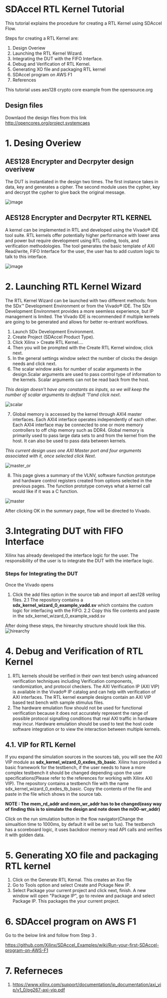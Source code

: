 # SDAccel RTL Kernel Tutorial

This tutorial explains the procedure for creating a RTL Kernel using SDAccel Flow. 

Steps for creating a RTL Kernel are:
1. Design Overiew 
2. Launching the RTL Kernel Wizard.  
3. Integrating the DUT with the FIFO Interface.
4. Debug and Verification of RTL Kernel. 
5. Generating XO file and packaging RTL kernel 
6. SDAccel program on AWS F1
7. References

This tutorial uses aes128 crypto core example from the opensource.org  

## Design files 
Downlaod the design files from this link http://opencores.org/project,systemcaes  

# 1. Desing Overiew

## AES128 Encrypter and Decrpyter design overivew
   The DUT is instantiated in the design two times. The first instance takes in data, key and generates a cipher. The second module uses the cypher, key and decrypt the cypher to give back the original message.
   
   ![image](https://user-images.githubusercontent.com/32319498/31142684-e1b2e09c-a82f-11e7-9741-ce0f1c4ce054.png)
		

## AES128 Encrypter and Decrpyter RTL KERNEL
   A kernel can be implemented in RTL and developed using the Vivado® IDE tool suite. RTL kernels offer potentially higher performance with lower area and power but require development using RTL coding, tools, and verification methodologies. The tool generates the basic template of AXI Read/write, FIFO Interface for the user, the user has to add custom logic to talk to this interface. 
   
![image](https://user-images.githubusercontent.com/32319498/31147244-1b121048-a83e-11e7-83e6-a3f534f62ade.png)
		
# 2. Launching RTL Kernel Wizard
The RTL Kernel Wizard can be launched with two different methods: from the SDx™ Development Environment or from the Vivado® IDE. The SDx Development Environment provides a more seemless experience, but IP management is limited. The Vivado IDE is recommended if multiple kernels are going to be generated and allows for better re-entrant workflows.
1. Launch SDx Development Environment.
2. Create Project (SDAccel Product Type).
3. Click Xilinx > Create RTL Kernel....			
4. Then you will be prompted with the Create RTL Kernel window, click next. 
5. In the general settings window select the number of clocks the design needs and click next.
6. The scalar window asks for number of scalar arguments in the design.Scalar arguments are used to pass control type of information to the kernels. Scalar arguments can not be read back from the host. 

_This design doesn't have any constants as inputs, so we will keep the number of scalar arguments to default '1'and click next_.

![scalar](https://user-images.githubusercontent.com/32319498/31472131-aba90efe-aea1-11e7-9892-721ef5501b52.PNG)

7. Global memory is accessed by the kernel through AXI4 master interfaces. Each AXI4 interface operates independently of each other. Each AXI4 interface may be connected to one or more memory controllers to off chip memory such as DDR4. Global memory is primarily used to pass large data sets to and from the kernel from the host. It can also be used to pass data between kernels. 

_This current design uses one AXI Master port and four arguments associated with it, once selected click Next_.

![master_or](https://user-images.githubusercontent.com/32319498/31472114-83e8981c-aea1-11e7-9e60-959aa3c37392.PNG)

8. This page gives a summary of the VLNV, software function prototype and hardware control registers created from options selected in the previous pages. The function prototype conveys what a kernel call would like if it was a C function.

![master](https://user-images.githubusercontent.com/32319498/31472098-6c37e25e-aea1-11e7-8b4d-205ec9b5b115.PNG)


After clicking OK in the summary page, flow will be directed to Vivado. 

# 3.Integrating DUT with FIFO Interface
 Xilinx has already developed the interface logic for the user. The responsibility of the user is to integrate the DUT with the interface logic.
 
### Steps for Integrating the DUT
Once the Vivado opens
1. Click the add files option in the source tab and import all aes128 verilog files.
2.1 The repository contains a **sdx_kernel_wizard_0_example_vadd.sv** which contains the custom logic for interfacing with the FIFO.
2.2 Copy this file contents and paste in the sdx_kernel_wizard_0_example_vadd.sv

After doing these steps, the hirearchy structure should look like this.
![hirearchy](https://user-images.githubusercontent.com/32319498/31472066-3ba660ac-aea1-11e7-831a-6b67a148cef3.PNG)



# 4. Debug and Verification of RTL Kernel
1. RTL kernels should be verified in their own test bench using advanced verification techniques including Verification components, randomization, and protocol checkers. The AXI Verification IP (AXI VIP) is available in the Vivado® IP catalog and can help with verification of AXI interfaces. The RTL kernel example designs contain an AXI VIP based test bench with sample
stimulus files. 
2. The hardware emulation flow should not be used for functional verification because it does not accurately represent the range of possible protocol signalling conditions that real AXI traffic in hardware may incur. Hardware emulation should be used to test the host code software integration or to view the interaction between multiple kernels.
## 4.1. VIP for RTL Kernel 
   If you expand the simulation sources in the sources tab, you will see the AXI VIP module as **sdx_kernel_wizard_0_exdes_tb_basic**. Xilinx has provided a basic framework for the testbench, if the user needs to have a more complex testbench it should be changed depending upon the user specifications(Please refer to the references for working with Xilinx AXI VIP). The repository contains a testbench file with the name sdx_kernel_wizard_0_exdes_tb_basic. Copy the contents of the file and paste in the file which shows in the source tab. 

**NOTE : The mem_rd_addr and mem_wr_addr has to be changed(easy way of finding this is to simulate the design and note down the m00-wr_addr)**

Click on the run simulation button in the flow navigator(Change the simualtion time to 1000ms, by default it will be set to 1us). The testbench has a scoreboard logic, it uses backdoor memory read API calls and verifies it with golden data.
# 5. Generating XO file and packaging RTL kernel
 1. Click on the Generate RTL Kernal. This creates an Xxo file
 2. Go to Tools option and select Create and Pckage New IP.
 3. Select Package your current project and click next, finish. A new window will open "Package IP", go to review and package and select Package IP. This packages the your current project.
 
# 6. SDAccel program on AWS F1
Go to the below link and follow from Step 3 .

https://github.com/Xilinx/SDAccel_Examples/wiki/Run-your-first-SDAccel-program-on-AWS-F1

# 7. Referneces
1. https://www.xilinx.com/support/documentation/ip_documentation/axi_vip/v1_0/pg267-axi-vip.pdf
